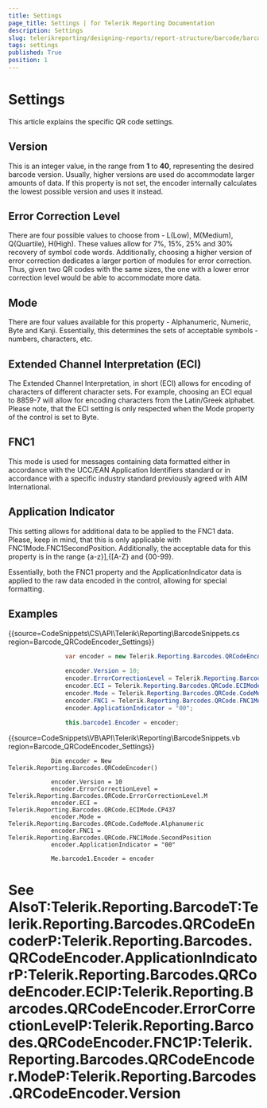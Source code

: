 ```yaml
---
title: Settings
page_title: Settings | for Telerik Reporting Documentation
description: Settings
slug: telerikreporting/designing-reports/report-structure/barcode/barcode-types/2d-barcodes/qr-code/settings
tags: settings
published: True
position: 1
---
```


# Settings



This article explains the specific QR code settings.

## Version

This is an integer value, in the range from __1__ to __40__, representing 
	        the desired barcode version. Usually, higher versions are used do accommodate larger amounts of data.
	        If this property is not set, the encoder internally calculates the lowest possible version and uses it instead.
        

## Error Correction Level

There are four possible values to choose from - L(Low), M(Medium), Q(Quartile), H(High). 
	        These values allow for 7%, 15%, 25% and 30% recovery of symbol code words. Additionally, choosing 
	        a higher version of error correction dedicates a larger portion of modules for error correction. 
	        Thus, given two QR codes with the same sizes, the one with a lower error correction level would be 
	        able to accommodate more data.
        

## Mode

There are four values available for this property - Alphanumeric, Numeric, Byte and Kanji. Essentially, this determines the 
        	sets of acceptable symbols - numbers, characters, etc.
        

## Extended Channel Interpretation (ECI)

The Extended Channel Interpretation, in short (ECI) allows for encoding of characters of different character sets. For example, 
        	choosing an ECI equal to 8859-7 will allow for encoding characters from the Latin/Greek alphabet. Please note, that the ECI 
        	setting is only respected when the Mode property of the control is set to Byte.
        

## FNC1

This mode is used for messages containing data formatted either in accordance with the UCC/EAN Application Identifiers standard 
        	or in accordance with a specific industry standard previously agreed with AIM International.
        

## Application Indicator

This setting allows for additional data to be applied to the FNC1 data. Please, keep in mind, that this is only applicable with 
         	FNC1Mode.FNC1SecondPosition. Additionally, the acceptable data for this property is in the range {a-z}],{[A-Z} and {00-99}.
        

Essentially, both the FNC1 property and the ApplicationIndicator data is applied to the raw data encoded in the control, 
			allowing for special formatting.
        

## Examples

{{source=CodeSnippets\CS\API\Telerik\Reporting\BarcodeSnippets.cs region=Barcode_QRCodeEncoder_Settings}}
````cs
	            var encoder = new Telerik.Reporting.Barcodes.QRCodeEncoder();
	
	            encoder.Version = 10;
	            encoder.ErrorCorrectionLevel = Telerik.Reporting.Barcodes.QRCode.ErrorCorrectionLevel.M;
	            encoder.ECI = Telerik.Reporting.Barcodes.QRCode.ECIMode.CP437;
	            encoder.Mode = Telerik.Reporting.Barcodes.QRCode.CodeMode.Alphanumeric;
	            encoder.FNC1 = Telerik.Reporting.Barcodes.QRCode.FNC1Mode.SecondPosition;
	            encoder.ApplicationIndicator = "00";
	
	            this.barcode1.Encoder = encoder;
````



{{source=CodeSnippets\VB\API\Telerik\Reporting\BarcodeSnippets.vb region=Barcode_QRCodeEncoder_Settings}}
````vbnet
	        Dim encoder = New Telerik.Reporting.Barcodes.QRCodeEncoder()
	
	        encoder.Version = 10
	        encoder.ErrorCorrectionLevel = Telerik.Reporting.Barcodes.QRCode.ErrorCorrectionLevel.M
	        encoder.ECI = Telerik.Reporting.Barcodes.QRCode.ECIMode.CP437
	        encoder.Mode = Telerik.Reporting.Barcodes.QRCode.CodeMode.Alphanumeric
	        encoder.FNC1 = Telerik.Reporting.Barcodes.QRCode.FNC1Mode.SecondPosition
	        encoder.ApplicationIndicator = "00"
	
	        Me.barcode1.Encoder = encoder
````



# See AlsoT:Telerik.Reporting.BarcodeT:Telerik.Reporting.Barcodes.QRCodeEncoderP:Telerik.Reporting.Barcodes.QRCodeEncoder.ApplicationIndicatorP:Telerik.Reporting.Barcodes.QRCodeEncoder.ECIP:Telerik.Reporting.Barcodes.QRCodeEncoder.ErrorCorrectionLevelP:Telerik.Reporting.Barcodes.QRCodeEncoder.FNC1P:Telerik.Reporting.Barcodes.QRCodeEncoder.ModeP:Telerik.Reporting.Barcodes.QRCodeEncoder.Version
